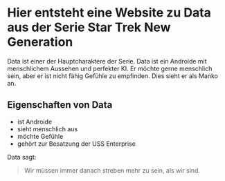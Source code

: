 # Hier entsteht eine Website zu Data aus der Serie Star Trek New Generation
Data ist einer der Hauptcharaktere der Serie. Data ist ein Androide mit menschlichem Aussehen und perfekter KI. 
Er möchte gerne menschlich sein, aber er ist nicht fähig Gefühle zu empfinden. Dies sieht er als
Manko an.

## Eigenschaften von Data
* ist Androide
* sieht menschlich aus
* möchte Gefühle
* gehört zur Besatzung der USS Enterprise

Data sagt:
> Wir müssen immer danach streben mehr zu sein, als wir sind.
